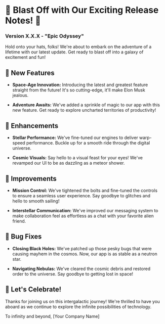 # 🚀 Blast Off with Our Exciting Release Notes! 🚀

### Version X.X.X - "Epic Odyssey"

Hold onto your hats, folks! We're about to embark on the adventure of a lifetime with our latest update. Get ready to blast off into a galaxy of excitement and fun!

## 🎉 New Features

- **Space-Age Innovation:** Introducing the latest and greatest feature straight from the future! It's so cutting-edge, it'll make Elon Musk jealous.

- **Adventure Awaits:** We've added a sprinkle of magic to our app with this new feature. Get ready to explore uncharted territories of productivity!

## 🌟 Enhancements

- **Stellar Performance:** We've fine-tuned our engines to deliver warp-speed performance. Buckle up for a smooth ride through the digital universe.

- **Cosmic Visuals:** Say hello to a visual feast for your eyes! We've revamped our UI to be as dazzling as a meteor shower.

## 🔧 Improvements

- **Mission Control:** We've tightened the bolts and fine-tuned the controls to ensure a seamless user experience. Say goodbye to glitches and hello to smooth sailing!

- **Interstellar Communication:** We've improved our messaging system to make collaboration feel as effortless as a chat with your favorite alien friend.

## 🐞 Bug Fixes

- **Closing Black Holes:** We've patched up those pesky bugs that were causing mayhem in the cosmos. Now, our app is as stable as a neutron star.

- **Navigating Nebulas:** We've cleared the cosmic debris and restored order to the universe. Say goodbye to getting lost in space!

## 🎊 Let's Celebrate!

Thanks for joining us on this intergalactic journey! We're thrilled to have you aboard as we continue to explore the infinite possibilities of technology.

To infinity and beyond,
[Your Company Name]
